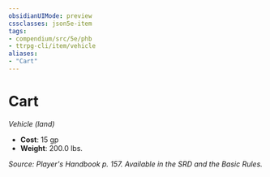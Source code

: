```yaml
---
obsidianUIMode: preview
cssclasses: json5e-item
tags:
- compendium/src/5e/phb
- ttrpg-cli/item/vehicle
aliases: 
- "Cart"
---
```

# Cart
*Vehicle (land)*  

- **Cost**: 15 gp
- **Weight**: 200.0 lbs.

*Source: Player's Handbook p. 157. Available in the SRD and the Basic Rules.*